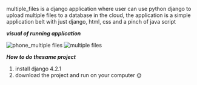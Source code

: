  multiple_files is a django application where user can use python django to upload multiple files to a database in the cloud,
 the application is a simple application belt with just django, html, css and a pinch of java script

***visual of running application***

![phone_multiple files](https://github.com/ProKelly/multiple_files/assets/121863540/938ae384-25d4-4072-9054-a3b3f760b8a6)
![multiple files](https://github.com/ProKelly/multiple_files/assets/121863540/98d72491-7866-4cc5-8391-f47633db9270)

***How to do thesame project***

1. install django 4.2.1
2. download the project and run on your computer 🌞


